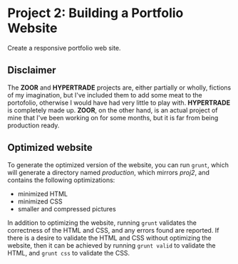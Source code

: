 # Project 2: Building a Portfolio Website

Create a responsive portfolio web site.

## Disclaimer

The **ZOOR** and **HYPERTRADE** projects are, either partially or wholly,
fictions of my imagination, but I've included them to add some meat to the
portofolio, otherwise I would have had very little to play with. **HYPERTRADE**
is completely made up. **ZOOR**, on the other hand, is an actual project of mine
that I've been working on for some months, but it is far from being production
ready.

## Optimized website

To generate the optimized version of the website, you can run `grunt`, which
will generate a directory named *production*, which mirrors *proj2*, and
contains the following optimizations:

* minimized HTML
* minimized CSS
* smaller and compressed pictures

In addition to optimizing the website, running `grunt` validates the
correctness of the HTML and CSS, and any errors found are reported. If there is
a desire to validate the HTML and CSS without optimizing the website, then it
can be achieved by running `grunt valid` to validate the HTML, and `grunt css`
to validate the CSS.
